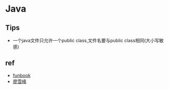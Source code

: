 # Java

## Tips

+ 一个java文件只允许一个public class,文件名要与public class相同(大小写敏感)


## ref

+ [funbook](http://www.runoob.com/java/java-tutorial.html)
+ [廖雪峰](https://www.feiyangedu.com/category/JavaSE)